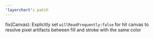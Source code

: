 ```yaml
---
'layerchart': patch
---
```


fix(Canvas): Explicitly set `willReadFrequently:false` for hit canvas to resolve pixel artifacts between fill and stroke with the same color
